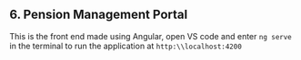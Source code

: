 


## 6. Pension Management Portal

This is the front end made using Angular, open VS code and enter `ng serve` in the terminal to run the application at `http:\\localhost:4200`
